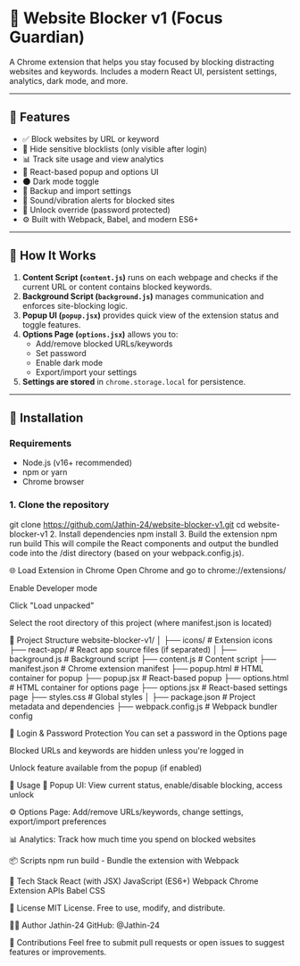 # 🚫 Website Blocker v1 (Focus Guardian)

A Chrome extension that helps you stay focused by blocking distracting websites and keywords. Includes a modern React UI, persistent settings, analytics, dark mode, and more.

---

## 🔧 Features

- ✅ Block websites by URL or keyword
- 🔐 Hide sensitive blocklists (only visible after login)
- 📊 Track site usage and view analytics
- 🎨 React-based popup and options UI
- 🌑 Dark mode toggle
- 📁 Backup and import settings
- 🔔 Sound/vibration alerts for blocked sites
- 🧠 Unlock override (password protected)
- ⚙️ Built with Webpack, Babel, and modern ES6+

---

## 🚀 How It Works

1. **Content Script (`content.js`)** runs on each webpage and checks if the current URL or content contains blocked keywords.
2. **Background Script (`background.js`)** manages communication and enforces site-blocking logic.
3. **Popup UI (`popup.jsx`)** provides quick view of the extension status and toggle features.
4. **Options Page (`options.jsx`)** allows you to:
   - Add/remove blocked URLs/keywords
   - Set password
   - Enable dark mode
   - Export/import your settings
5. **Settings are stored** in `chrome.storage.local` for persistence.

---

## 🧩 Installation

### Requirements

- Node.js (v16+ recommended)
- npm or yarn
- Chrome browser

### 1. Clone the repository

git clone https://github.com/Jathin-24/website-blocker-v1.git
cd website-blocker-v1
2. Install dependencies
npm install
3. Build the extension
npm run build
This will compile the React components and output the bundled code into the /dist directory (based on your webpack.config.js).

🌐 Load Extension in Chrome
Open Chrome and go to chrome://extensions/

Enable Developer mode

Click "Load unpacked"

Select the root directory of this project (where manifest.json is located)

📁 Project Structure
website-blocker-v1/
│
├── icons/                  # Extension icons
├── react-app/              # React app source files (if separated)
│
├── background.js           # Background script
├── content.js              # Content script
├── manifest.json           # Chrome extension manifest
├── popup.html              # HTML container for popup
├── popup.jsx               # React-based popup
├── options.html            # HTML container for options page
├── options.jsx             # React-based settings page
├── styles.css              # Global styles
│
├── package.json            # Project metadata and dependencies
├── webpack.config.js       # Webpack bundler config

🔐 Login & Password Protection
You can set a password in the Options page

Blocked URLs and keywords are hidden unless you're logged in

Unlock feature available from the popup (if enabled)

🧠 Usage
🧩 Popup UI: View current status, enable/disable blocking, access unlock

⚙️ Options Page: Add/remove URLs/keywords, change settings, export/import preferences

📊 Analytics: Track how much time you spend on blocked websites

📦 Scripts
npm run build	 - Bundle the extension with Webpack

📌 Tech Stack
React (with JSX)
JavaScript (ES6+)
Webpack
Chrome Extension APIs
Babel
CSS

📄 License
MIT License. Free to use, modify, and distribute.

👨‍💻 Author
Jathin-24
GitHub: @Jathin-24

🤝 Contributions
Feel free to submit pull requests or open issues to suggest features or improvements.


